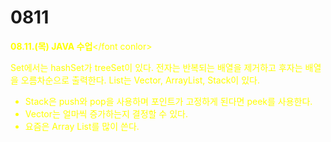 # 0811
<font color="yellow"><b>08.11.(목) JAVA 수업</b></font conlor>

Set에서는 hashSet가 treeSet이 있다. 전자는 반복되는 배열을 제거하고 후자는 배열을 오름차순으로 출력한다.
List는 Vector, ArrayList, Stack이 있다.
 - Stack은 push와 pop을 사용하며 포인트가 고정하게 된다면 peek를 사용한다.
 - Vector는 얼마씩 증가하는지 결정할 수 있다.
 - 요즘은 Array List를 많이 쓴다.

